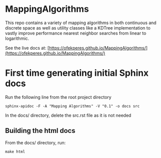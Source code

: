 # MappingAlgorithms
This repo contains a variety of mapping algorithms in both continuous and discrete space as well as utility classes like a KDTree implementation to vastly improve performance nearest neighbor searches from linear to logarithmic.

See the live docs at: [https://ofekperes.github.io/MappingAlgorithms/](https://ofekperes.github.io/MappingAlgorithms/)


# First time generating initial Sphinx docs
Run the following line from the root project directory
```
sphinx-apidoc -F -A "Mapping Algorithms" -V "0.1" -o docs src
```

In the docs/ directory, delete the src.rst file as it is not needed

## Building the html docs
From the docs/ directory, run:
```
make html
```